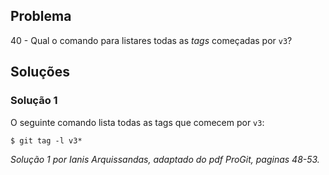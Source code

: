## Problema

40 - Qual o comando para listares todas as _tags_ começadas por `v3`?

## Soluções 

### Solução 1

O seguinte comando lista todas as tags que comecem por `v3`:

```
$ git tag -l v3* 
```


*Solução 1 por Ianis Arquissandas, adaptado do pdf ProGit, paginas 48-53.*